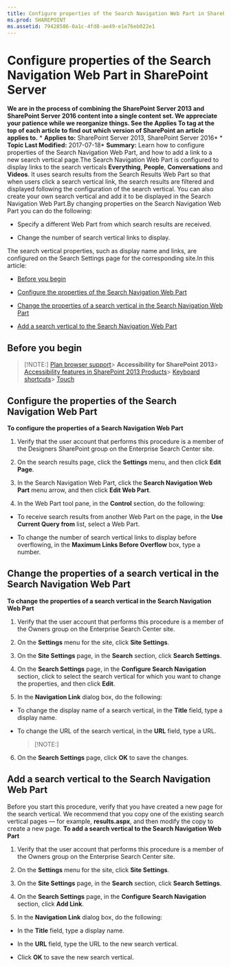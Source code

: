 ```yaml
---
title: Configure properties of the Search Navigation Web Part in SharePoint Server
ms.prod: SHAREPOINT
ms.assetid: 79428586-0a1c-4fd8-ae49-e1e76eb022e1
---
```



# Configure properties of the Search Navigation Web Part in SharePoint Server
 **We are in the process of combining the SharePoint Server 2013 and SharePoint Server 2016 content into a single content set. We appreciate your patience while we reorganize things. See the Applies To tag at the top of each article to find out which version of SharePoint an article applies to.** * **Applies to:** SharePoint Server 2013, SharePoint Server 2016*  * **Topic Last Modified:** 2017-07-18* **Summary:** Learn how to configure properties of the Search Navigation Web Part, and how to add a link to a new search vertical page.The Search Navigation Web Part is configured to display links to the search verticals **Everything**, **People**, **Conversations** and **Videos**. It uses search results from the Search Results Web Part so that when users click a search vertical link, the search results are filtered and displayed following the configuration of the search vertical. You can also create your own search vertical and add it to be displayed in the Search Navigation Web Part.By changing properties on the Search Navigation Web Part you can do the following:
- Specify a different Web Part from which search results are received.
    
  
- Change the number of search vertical links to display.
    
  
The search vertical properties, such as display name and links, are configured on the Search Settings page for the corresponding site.In this article:
-  [Before you begin](#begin)
    
  
-  [Configure the properties of the Search Navigation Web Part](#BKMK_ConfigureSearchNavigation)
    
  
-  [Change the properties of a search vertical in the Search Navigation Web Part](#BKMK_ChangeProperties)
    
  
-  [Add a search vertical to the Search Navigation Web Part](#BKMK_AddSearchVertial)
    
  

## Before you begin
<a name="begin"> </a>


> [!NOTE:]
>  [Plan browser support](https://go.microsoft.com/fwlink/p/?LinkId=246502)> **Accessibility for SharePoint 2013**>  [Accessibility features in SharePoint 2013 Products](https://go.microsoft.com/fwlink/p/?LinkId=246501)>  [Keyboard shortcuts](https://go.microsoft.com/fwlink/p/?LinkID=246504)>  [Touch](https://go.microsoft.com/fwlink/p/?LinkId=246506)
  
    
    


## Configure the properties of the Search Navigation Web Part
<a name="BKMK_ConfigureSearchNavigation"> </a>

 **To configure the properties of a Search Navigation Web Part**
1. Verify that the user account that performs this procedure is a member of the Designers SharePoint group on the Enterprise Search Center site.
    
  
2. On the search results page, click the **Settings** menu, and then click **Edit Page**.
    
  
3. In the Search Navigation Web Part, click the **Search Navigation Web Part** menu arrow, and then click **Edit Web Part**.
    
  
4. In the Web Part tool pane, in the **Control** section, do the following:
    
  - To receive search results from another Web Part on the page, in the **Use Current Query from** list, select a Web Part.
    
  
  - To change the number of search vertical links to display before overflowing, in the **Maximum Links Before Overflow** box, type a number.
    
  

## Change the properties of a search vertical in the Search Navigation Web Part
<a name="BKMK_ChangeProperties"> </a>

 **To change the properties of a search vertical in the Search Navigation Web Part**
1. Verify that the user account that performs this procedure is a member of the Owners group on the Enterprise Search Center site.
    
  
2. On the **Settings** menu for the site, click **Site Settings**.
    
  
3. On the **Site Settings** page, in the **Search** section, click **Search Settings**.
    
  
4. On the **Search Settings** page, in the **Configure Search Navigation** section, click to select the search vertical for which you want to change the properties, and then click **Edit**.
    
  
5. In the **Navigation Link** dialog box, do the following:
    
  - To change the display name of a search vertical, in the **Title** field, type a display name.
    
  
  - To change the URL of the search vertical, in the **URL** field, type a URL.
    
    > [!NOTE:]
      
6. On the **Search Settings** page, click **OK** to save the changes.
    
  

## Add a search vertical to the Search Navigation Web Part
<a name="BKMK_AddSearchVertial"> </a>

Before you start this procedure, verify that you have created a new page for the search vertical. We recommend that you copy one of the existing search vertical pages — for example, **results.aspx**, and then modify the copy to create a new page. **To add a search vertical to the Search Navigation Web Part**
1. Verify that the user account that performs this procedure is a member of the Owners group on the Enterprise Search Center site.
    
  
2. On the **Settings** menu for the site, click **Site Settings**.
    
  
3. On the **Site Settings** page, in the **Search** section, click **Search Settings**.
    
  
4. On the **Search Settings** page, in the **Configure Search Navigation** section, click **Add Link**.
    
  
5. In the **Navigation Link** dialog box, do the following:
    
  - In the **Title** field, type a display name.
    
  
  - In the **URL** field, type the URL to the new search vertical.
    
  
  - Click **OK** to save the new search vertical.
    
  

